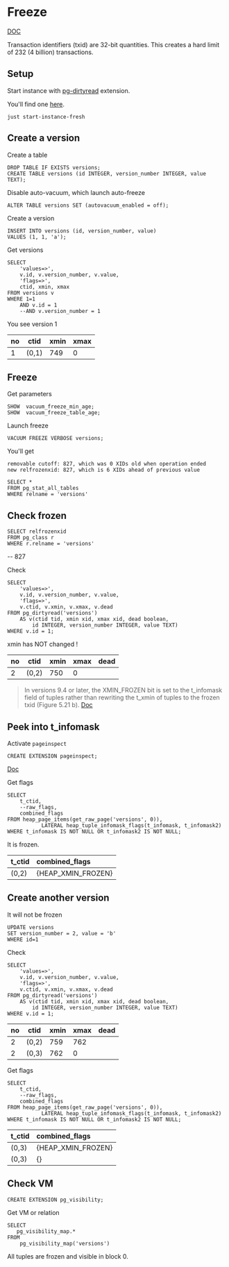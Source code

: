 # Freeze

[DOC](https://www.interdb.jp/pg/pgsql05/10.html)

Transaction identifiers (txid) are 32-bit quantities. 
This creates a hard limit of 232 (4 billion) transactions.

## Setup

Start instance with [pg-dirtyread](https://tracker.debian.org/pkg/pg-dirtyread) extension.

You'll find one [here](../../docker/justfile).
```shell
just start-instance-fresh
```

## Create a version

Create a table
```postgresql
DROP TABLE IF EXISTS versions;
CREATE TABLE versions (id INTEGER, version_number INTEGER, value TEXT);
```

Disable auto-vacuum, which launch auto-freeze
```postgresql
ALTER TABLE versions SET (autovacuum_enabled = off);
```

Create a version
```postgresql
INSERT INTO versions (id, version_number, value) 
VALUES (1, 1, 'a'); 
```

Get versions
```postgresql
SELECT 
    'values=>',
    v.id, v.version_number, v.value,
    'flags=>',
    ctid, xmin, xmax
FROM versions v
WHERE 1=1
    AND v.id = 1
    --AND v.version_number = 1
```
You see version 1

| no | ctid  | xmin | xmax |
|----|-------|------|------|
| 1  | (0,1) | 749  | 0    |


## Freeze

Get parameters
```postgresql
SHOW  vacuum_freeze_min_age;
SHOW  vacuum_freeze_table_age;
```

Launch freeze
```postgresql
VACUUM FREEZE VERBOSE versions;
```

You'll get
```text
removable cutoff: 827, which was 0 XIDs old when operation ended
new relfrozenxid: 827, which is 6 XIDs ahead of previous value
```

```postgresql
SELECT *
FROM pg_stat_all_tables 
WHERE relname = 'versions'
```

## Check frozen 

```postgresql
SELECT relfrozenxid 
FROM pg_class r
WHERE r.relname = 'versions'
```
-- 827

Check
```postgresql
SELECT
    'values=>',
    v.id, v.version_number, v.value,
    'flags=>',
    v.ctid, v.xmin, v.xmax, v.dead
FROM pg_dirtyread('versions') 
    AS v(ctid tid, xmin xid, xmax xid, dead boolean,
        id INTEGER, version_number INTEGER, value TEXT)
WHERE v.id = 1;
```
xmin has NOT changed ! 

| no | ctid  | xmin | xmax | dead |
|----|-------|------|------|------|
| 2  | (0,2) | 750  | 0    |      |


> In versions 9.4 or later, the XMIN_FROZEN bit is set to the t_infomask field of tuples rather than rewriting the t_xmin of tuples to the frozen txid (Figure 5.21 b).
[Doc](https://www.interdb.jp/pg/pgsql05/10.html)

## Peek into t_infomask

Activate `pageinspect`
```postgresql
CREATE EXTENSION pageinspect;
```


[Doc](https://www.postgresql.org/docs/current/pageinspect.html)

Get flags
```postgresql
SELECT 
    t_ctid, 
    --raw_flags, 
    combined_flags
FROM heap_page_items(get_raw_page('versions', 0)),
           LATERAL heap_tuple_infomask_flags(t_infomask, t_infomask2)
WHERE t_infomask IS NOT NULL OR t_infomask2 IS NOT NULL;
```

It is frozen.

| t_ctid | combined_flags     |
|:-------|:-------------------|
| (0,2)  | {HEAP_XMIN_FROZEN} |

## Create another version

It will not be frozen
```postgresql
UPDATE versions 
SET version_number = 2, value = 'b'
WHERE id=1
```

Check
```postgresql
SELECT
    'values=>',
    v.id, v.version_number, v.value,
    'flags=>',
    v.ctid, v.xmin, v.xmax, v.dead
FROM pg_dirtyread('versions') 
    AS v(ctid tid, xmin xid, xmax xid, dead boolean,
        id INTEGER, version_number INTEGER, value TEXT)
WHERE v.id = 1;
```

| no | ctid  | xmin | xmax | dead |
|----|-------|------|------|------|
| 2  | (0,2) | 759  | 762  |      |
| 2  | (0,3) | 762  | 0    |      |

Get flags
```postgresql
SELECT 
    t_ctid, 
    --raw_flags, 
    combined_flags
FROM heap_page_items(get_raw_page('versions', 0)),
           LATERAL heap_tuple_infomask_flags(t_infomask, t_infomask2)
WHERE t_infomask IS NOT NULL OR t_infomask2 IS NOT NULL;
```

| t_ctid | combined_flags     |
|:-------|:-------------------|
| (0,3)  | {HEAP_XMIN_FROZEN} |
| (0,3)  | {}                 |

## Check VM

```postgresql
CREATE EXTENSION pg_visibility;
```

Get VM or relation
```postgresql
SELECT
   pg_visibility_map.*    
FROM
    pg_visibility_map('versions') 
```

All tuples are frozen and visible in block 0.